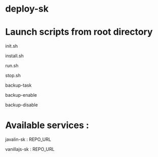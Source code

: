 # deploy-sk

# Launch scripts from root directory

init.sh

install.sh

run.sh

stop.sh

backup-task

backup-enable

backup-disable

# Available services :

javalin-sk : REPO_URL

vanillajs-sk : REPO_URL
